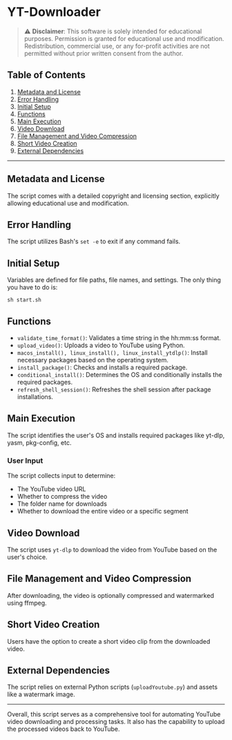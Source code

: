 # YT-Downloader

> :warning: **Disclaimer**: This software is solely intended for educational purposes. Permission is granted for educational use and modification. Redistribution, commercial use, or any for-profit activities are not permitted without prior written consent from the author.

## Table of Contents
1. [Metadata and License](#metadata-and-license)
2. [Error Handling](#error-handling)
3. [Initial Setup](#initial-setup)
4. [Functions](#functions)
5. [Main Execution](#main-execution)
6. [Video Download](#video-download)
7. [File Management and Video Compression](#file-management-and-video-compression)
8. [Short Video Creation](#short-video-creation)
9. [External Dependencies](#external-dependencies)

---

## Metadata and License

The script comes with a detailed copyright and licensing section, explicitly allowing educational use and modification.

## Error Handling

The script utilizes Bash's `set -e` to exit if any command fails.

## Initial Setup

Variables are defined for file paths, file names, and settings.
The only thing you have to do is:

`sh start.sh`

## Functions

- `validate_time_format()`: Validates a time string in the hh:mm:ss format.
- `upload_video()`: Uploads a video to YouTube using Python.
- `macos_install(), linux_install(), linux_install_ytdlp()`: Install necessary packages based on the operating system.
- `install_package()`: Checks and installs a required package.
- `conditional_install()`: Determines the OS and conditionally installs the required packages.
- `refresh_shell_session()`: Refreshes the shell session after package installations.

## Main Execution

The script identifies the user's OS and installs required packages like yt-dlp, yasm, pkg-config, etc.

### User Input

The script collects input to determine:
- The YouTube video URL
- Whether to compress the video
- The folder name for downloads
- Whether to download the entire video or a specific segment

## Video Download

The script uses `yt-dlp` to download the video from YouTube based on the user's choice.

## File Management and Video Compression

After downloading, the video is optionally compressed and watermarked using ffmpeg.

## Short Video Creation

Users have the option to create a short video clip from the downloaded video.

## External Dependencies

The script relies on external Python scripts (`uploadYoutube.py`) and assets like a watermark image.

---

Overall, this script serves as a comprehensive tool for automating YouTube video downloading and processing tasks. It also has the capability to upload the processed videos back to YouTube.

